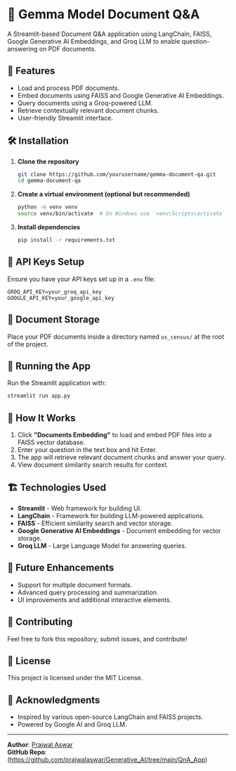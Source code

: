 # 📄 Gemma Model Document Q&A

A Streamlit-based Document Q&A application using LangChain, FAISS, Google Generative AI Embeddings, and Groq LLM to enable question-answering on PDF documents.

## 🚀 Features
- Load and process PDF documents.
- Embed documents using FAISS and Google Generative AI Embeddings.
- Query documents using a Groq-powered LLM.
- Retrieve contextually relevant document chunks.
- User-friendly Streamlit interface.

## 🛠️ Installation

1. **Clone the repository**
   ```sh
   git clone https://github.com/yourusername/gemma-document-qa.git
   cd gemma-document-qa
   ```

2. **Create a virtual environment (optional but recommended)**
   ```sh
   python -m venv venv
   source venv/bin/activate  # On Windows use `venv\Scripts\activate`
   ```

3. **Install dependencies**
   ```sh
   pip install -r requirements.txt
   ```

## 🔑 API Keys Setup
Ensure you have your API keys set up in a `.env` file:

```
GROQ_API_KEY=your_groq_api_key
GOOGLE_API_KEY=your_google_api_key
```

## 📂 Document Storage
Place your PDF documents inside a directory named `us_census/` at the root of the project.

## 🚀 Running the App

Run the Streamlit application with:
```sh
streamlit run app.py
```

## 📝 How It Works
1. Click **"Documents Embedding"** to load and embed PDF files into a FAISS vector database.
2. Enter your question in the text box and hit Enter.
3. The app will retrieve relevant document chunks and answer your query.
4. View document similarity search results for context.

## 🏗️ Technologies Used
- **Streamlit** - Web framework for building UI.
- **LangChain** - Framework for building LLM-powered applications.
- **FAISS** - Efficient similarity search and vector storage.
- **Google Generative AI Embeddings** - Document embedding for vector storage.
- **Groq LLM** - Large Language Model for answering queries.

## 📌 Future Enhancements
- Support for multiple document formats.
- Advanced query processing and summarization.
- UI improvements and additional interactive elements.

## 🤝 Contributing
Feel free to fork this repository, submit issues, and contribute!

## 📜 License
This project is licensed under the MIT License.

## 🙌 Acknowledgments
- Inspired by various open-source LangChain and FAISS projects.
- Powered by Google AI and Groq LLM.

---
**Author**: [Prajwal Aswar](https://github.com/prajwalaswar)  
**GitHub Repo**:(https://github.com/prajwalaswar/Generative_AI/tree/main/QnA_App)

